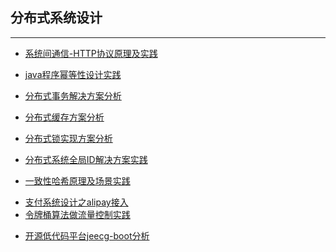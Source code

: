 ## 分布式系统设计

***

[comment]: <> (#### 系统间通信)

- [系统间通信-HTTP协议原理及实践](docs/distribute/系统间通信之HTTP协议原理实践.md)

- [java程序幂等性设计实践](/docs/distribute/java程序幂等性设计实践.md)

[comment]: <> (#### 分布式事务)

- [分布式事务解决方案分析](/docs/distribute/分布式事务解决方案分析.md)

[comment]: <> (#### 分布式缓存)

- [分布式缓存方案分析](docs/distribute/分布式缓存方案分析实践.md)

[comment]: <> (#### 分布式锁)

- [分布式锁实现方案分析](/docs/distribute/分布式锁实现方案分析.md)

[comment]: <> (#### 全局ID解决方案)

- [分布式系统全局ID解决方案实践](/docs/distribute/分布式系统全局ID解决方案实践.md)

[comment]: <> (#### 一致性hash)

- [一致性哈希原理及场景实践](/docs/distribute/一致性哈希原理及场景实践.md)

[comment]: <> (#### 负载均衡)

[comment]: <> (场景设计)

- [支付系统设计之alipay接入](/docs/distribute/支付系统设计之alipay接入.md)
- [令牌桶算法做流量控制实践](/docs/distribute/令牌桶算法做流量控制实践.md)

[comment]: <> (## 案例分析)

- [开源低代码平台jeecg-boot分析](/docs/distribute/低代码开发平台jeecg-boot分析.md)